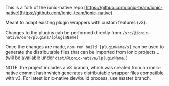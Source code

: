 This is a fork of the ionic-native repo [https://github.com/ionic-team/ionic-native](https://github.com/ionic-team/ionic-native)

Meant to adapt existing plugin wrappers with custom features (v3).  

Changes to the plugins cab be performed directly from `/src/@ionic-native/core/plugins/[pluginName]`

Once the changes are made, `npm run build [pluginName/s]` can be used to generate the distributable files that can be imported from ionic projects...  
(will be available under `dist/@ionic-native/[pluginName]`) 

NOTE: the project includes a v3 branch, which was created from an ionic-native commit hash which generates distributable wrapper files compatible with v3.
For latest ionic-native dev/build process, use master branch.


